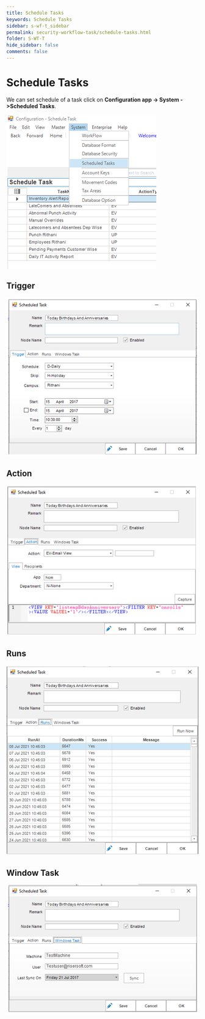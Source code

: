 ```yaml
---
title: Schedule Tasks
keywords: Schedule Tasks
sidebar: s-wf-t_sidebar
permalink: security-workflow-task/schedule-tasks.html
folder: S-WT-T
hide_sidebar: false
comments: false
---
```


# Schedule Tasks

We can set schedule of a task click on **Configuration app -> System ->Scheduled Tasks**.

![](/images/scheduletask.png)

## Trigger

![](/images/scheduletasktrigger.png)

## Action

![](/images/scheduletaskaction.png)

## Runs

![](/images/scheduletaskruns.png)

## Window Task

![](/images/scheduletaskwindowtask.png)


